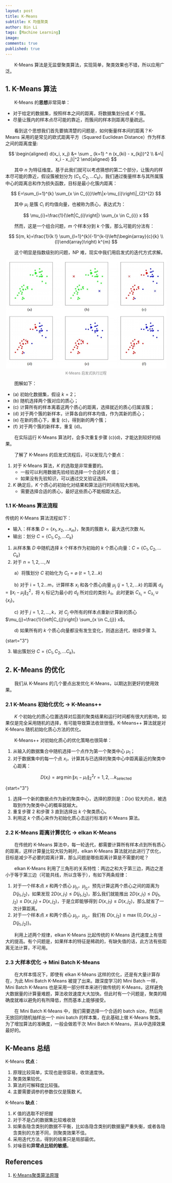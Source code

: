 ```yaml
---
layout: post
title: K-Means
subtitle: K 均值聚类
author: Bin Li
tags: [Machine Learning]
image: 
comments: true
published: true
---
```


　　K-Means 算法是无监督聚类算法，实现简单，聚类效果也不错，所以应用广泛。

## 1. K-Means 算法
　　K-Means 的**思想**非常简单：
* 对于给定的数据集，按照样本之间的距离，将数据集划分成 $K$ 个簇。
* 尽量让簇内的样本点尽可能的靠近，而簇间的样本则距离尽量疏远。

　　看到这个思想我们首先要搞清楚的问题是，如何衡量样本间的距离？K-Means 采用的是常见的欧式距离平方（Squared Euclidean Distance）作为样本之间的距离度量:

$$
\begin{aligned}
d(x_i, x_j) &= \sum _ {k=1} ^ n (x_{ki} - x_{kj})^2 \\
&=\| x_i - x_j\|^2
\end{aligned}
$$

　　其中 $n$ 为特征维度。基于此我们就可以考虑猜想的第二个部分，让簇内的样本尽可能的靠近，假设簇被划分为 $\left(C_{1}, C_{2}, \ldots C_{k}\right)$，我们通过衡量样本与其所属簇中心的距离总和作为损失函数，目标是最小化簇内距离：

$$
E=\sum_{i=1}^{k} \sum_{x \in C_{i}}\left\|x-\mu_{i}\right\|_{2}^{2}
$$

　　其中 $\mu_i$ 是簇 $C_i$ 的均值向量，也被称为质心，表达式为：

$$
\mu_{i}=\frac{1}{\left|C_{i}\right|} \sum_{x \in C_{i}} x
$$

　　然而，这是一个组合问题，$m$ 个样本分到 $k$ 个簇，那么可能的分法有：

$$
S(m, k)=\frac{1}{k !} \sum_{l=1}^{k}(-1)^{k-l}\left(\begin{array}{c}{k} \\ {l}\end{array}\right) k^{m}
$$

　　这个明显是指数级别的问题，NP 难，现实中我们用启发式的迭代方式求解。

<p align="center">
  <img width="" height="" src="/img/media/15602575855752.jpg">
</p>
<p style="margin-top:-2.5%" align="center">
    <em style="color:#808080;font-style:normal;font-size:80%;">K-Means 启发式执行过程</em>
</p>

　　图解如下：
* (a) 初始化数据集，假设 $k=2$；
* (b) 随机选择两个簇对应的质心；
* (c) 计算所有的样本离着这两个质心的距离，选择就近的质心归属该簇；
* (d) 对于两个簇的新样本，计算各自的样本均值，作为其新的质心；
* (e) 在新的质心下，重复 (c)，得到新的两个簇；
* (f) 对于两个簇的新样本，重复 (d)。

　　在实际运行 K-Means 算法时，会多次重复步骤 (c)(d)，才能达到较好的结果。

　　了解了 K-Means 的启发式流程后，可以发现几个要点：
1. 对于 K-Means 算法，$K$ 的选取是非常重要的。
    * 一般可以利用数据先验经验选择一个合适的 $K$ 值；
    * 如果没有先验知识，可以通过交叉验证选择。
2. $K$ 确定后，$K$ 个质心的初始化对结果和算法运行时间有较大影响。
    * 需要选择合适的质心，最好这些质心不能相距太近。

### 1.1 K-Means 算法流程

传统的 K-Means 算法流程如下：
* 输入：样本集 $D=\left\{x_{1}, x_{2}, \ldots x_{m}\right\}$，聚类的簇数 $k$，最大迭代次数 $N$。
* 输出：划分 $C=\left\{C_{1}, C_{2}, \ldots C_{k}\right\}$

1. 从样本集 $D$ 中随机选择 $k$ 个样本作为初始的 $k$ 个质心向量：$C=\left\{C_{1}, C_{2}, \ldots C_{k}\right\}$
2. 对于 $n=1,2, \dots, N$

　　a）将簇划分 $C$ 初始化为 $C_{t}=\varnothing$ ($t=1,2 \ldots k$)

　　b) 对于 $\mathrm{i}=1,2 \ldots \mathrm{m}$，计算样本 $x_i$ 和各个质心向量 $\mu_j$ ($j=1,2, \ldots k$) 的距离 $d_{i j}=\left\|x_{i}-\mu_{j}\right\|_{2}^{2}$，将 $x_i$ 标记为最小的 $d_{ij}$ 所对应的类别 $\lambda_i$。此时更新 $C_{\lambda_{i}}=C_{\lambda_{i}} \cup\left\{x_{i}\right\}$。

　　c) 对于 $j=1,2, \dots, k$，对 $C_j$ 中所有的样本点重新计算新的质心 $\mu_{j}=\frac{1}{\left|C_{j}\right|} \sum_{x \in C_{j}} x$。

　　d) 如果所有的 $k$ 个质心向量都没有发生变化，则退出迭代，继续步骤 3。

{start="3"}

3. 输出簇划分 $C=\left\{C_{1}, C_{2}, \ldots C_{k}\right\}$。

## 2. K-Means 的优化
　　我们从 K-Means 的几个要点出发优化 K-Means，以期达到更好的使用效果。

### 2.1 K-Means 初始化优化 $\rightarrow$ K-Means++
　　$K$ 个初始化的质心位置选择对后面的聚类结果和运行时间都有很大的影响，如果仅是完全采用随机的选择，有可能导致算法收敛很慢。K-Means++ 算法就是对 K-Means 随机初始化质心方法的优化。

　　K-Means++ 对初始化质心的优化策略也很简单：
1. 从输入的数据集合中随机选择一个点作为第一个聚类中心 $\mu_1$；
2. 对于数据集中的每一个点 $x_i$，计算其与已选择的聚类中心中距离最近的聚类中心距离：

$$
D\left(x_{i}\right)=\arg \min \left\|x_{i}-\mu_{r}\right\|_{2}^{2} r=1,2, \ldots k_{\text {selected}}
$$

{start="3"}

1. 选择一个新的数据点作为新的聚类中心，选择的原则是：$D(x)$ 较大的点，被选取到作为聚类中心的概率就越大。
2. 重复步骤 2 和步骤 3 直到选择出 $k$ 个聚类质心。
3. 利用这 $k$ 个质心来作为初始化质心去运行标准的 K-Means 算法。

### 2.2 K-Means 距离计算优化 $\rightarrow$ elkan K-Means
　　在传统的 K-Means 算法中，每一轮迭代，都需要计算所有样本点到所有质心的距离，这样计算量比较大较为耗时，elkan K-Means 算法就对此进行了优化，目标是减少不必要的距离计算，那么问题是哪些距离计算是不需要的呢？

　　elkan K-Means 利用了三角形的关系特性：两边之和大于第三边，两边之差小于等于第三边（可能共线，所以含等于），有如下两条规律：

1. 对于一个样本点 $x$ 和两个质心 $\mu_{j_1}$，$\mu_{j_2}$，预先计算这两个质心之间的距离为 $D\left(j_{1}, j_{2}\right)$，如果发现 $2D\left(x, j_{1}\right) \leq D\left(j_{1}, j_{2}\right)$，那么我们就能推出 $2D\left(x, j_{1}\right) \leq D\left(j_{1}, j_{2}\right) \leq D\left(x, j_{1}\right) + D\left(x, j_{2}\right)$，于是立即能够得到 $D\left(x, j_{1}\right) \leq D\left(x, j_{2}\right)$，那么就省了一次计算距离。
2. 对于一个样本点 $x$ 和两个质心 $\mu_{j_1}$，$\mu_{j_2}$，我们有 $D\left(x, j_{2}\right) \geq \max \left\{0, D\left(x, j_{1}\right)-D\left(j_{1}, j_{2}\right)\right\}$。

　　利用上述两个规律，elkan K-Means 比起传统的 K-Means 迭代速度上有很大的提高。有个问题是，如果样本的特征是稀疏的，有缺失值的话，此方法有些距离无法计算，不可用。

### 2.3 大样本优化 $\rightarrow$ Mini Batch K-Means
　　在大样本情况下，即使有 elkan K-Means 这样的优化，还是有大量计算存在，为此 Mini Batch K-Means 被提了出来。跟深度学习的 Mini Batch 一样，Mini Batch K-Means 也是采用一部分样本来进行做传统的 K-Means，这样避免大数据量的计算量难题，算法收敛速度大大加快。但此时有一个问题是，聚类的精确度就难以避免的有所降低，然而基本上能够接受。

　　在 Mini Batch K-Means 中，我们需要选择一个合适的 batch size，然后用 无放回的随机抽样出一个 mini batch 的样本集，在此基础上做 K-Means 聚类。为了增加算法的准确度，一般会做若干次 Mini Batch K-Means，并从中选择效果最好的。

## K-Means 总结
K-Means **优点**：
1. 原理比较简单，实现也是很容易，收敛速度快。
2. 聚类效果较优。
3. 算法的可解释度比较强。
4. 主要需要调参的参数仅仅是簇数 $K$。

K-Means **缺点**：
1. $K$ 值的选取不好把握
2. 对于不是凸的数据集比较难收敛
3. 如果各隐含类别的数据不平衡，比如各隐含类别的数据量严重失衡，或者各隐含类别的方差不同，则聚类效果不佳。
4. 采用迭代方法，得到的结果只是局部最优。
5. 对噪音和**异常点比较的敏感**。

## References
1. [K-Means聚类算法原理](https://www.cnblogs.com/pinard/p/6164214.html)